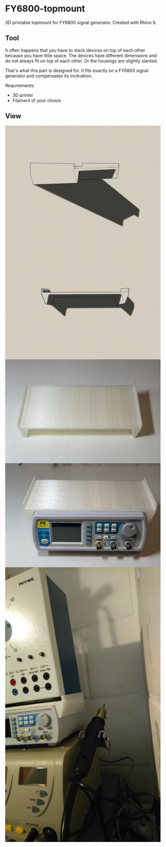 # FY6800-topmount
3D printable topmount for FY6800 signal generator. Created with Rhino 6.

## Tool
It often happens that you have to stack devices on top of each other because you have little space. The devices have different dimensions and do not always fit on top of each other. Or the housings are slightly slanted. 

That's what this part is designed for. It fits exactly on a FY6800 signal generator and compensates its inclination.

Requirements:
* 3D printer 
* Filament of your choice

## View
<img src="iso1.jpg" width="500" align="center"> 
<img src="front.jpg" width="500" align="center"> 
<img src="20190820-DSC03962.jpg" width="500" align="center"> 
<img src="20190820-DSC03964.jpg" width="500" align="center"> 
<img src="20190820_170032.jpg" width="500" align="center"> 

